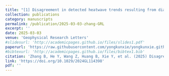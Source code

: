 ```yaml
---
title: "[1] Disagreement in detected heatwave trends resulting from diagnostic methods"
collection: publications
category: manuscripts
permalink: /publication/2025-03-03-zhang-GRL
excerpt: ''
date: 2025-03-03
venue: 'Geophysical Research Letters'
#slidesurl: 'http://academicpages.github.io/files/slides1.pdf'
paperurl: 'https://raw.githubusercontent.com/yongkunxie/yongkunxie.github.io/main/files/2025_03_03_zhang_GRL.pdf'
#bibtexurl: 'http://academicpages.github.io/files/bibtex1.bib'
citation: 'Zhang B, He Y, Wang Z, Huang B, Xie Y, et al. (2025) Disagreement in detected heatwave trends resulting from diagnostic methods. Geophysical Research Letters, 52, e2024GL114398.'
link: 'https://doi.org/10.1029/2024GL114398'
pdf: ''
---
```


